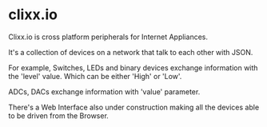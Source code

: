 clixx.io
========

Clixx.io is cross platform peripherals for Internet Appliances.

It's a collection of devices on a network that talk to each other
with JSON. 

For example, Switches, LEDs and binary devices exchange information
with the 'level' value. Which can be either 'High' or 'Low'.

ADCs, DACs exchange information with 'value' parameter.

There's a Web Interface also under construction making all the
devices able to be driven from the Browser.
